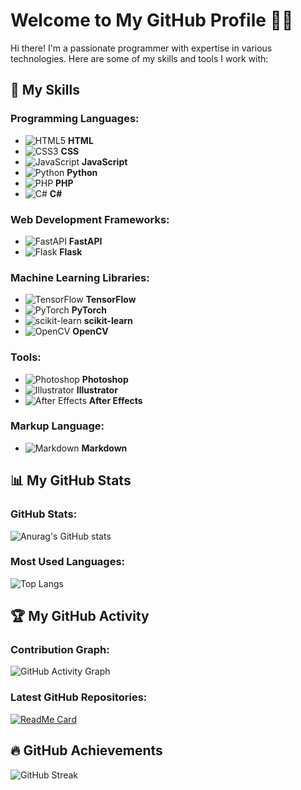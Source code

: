 # Welcome to My GitHub Profile 👨‍💻

Hi there! I'm a passionate programmer with expertise in various technologies. Here are some of my skills and tools I work with:

## 🚀 My Skills

### Programming Languages:
- ![HTML5](https://img.shields.io/badge/-HTML5-E34F26?style=flat&logo=html5&logoColor=white) **HTML**
- ![CSS3](https://img.shields.io/badge/-CSS3-1572B6?style=flat&logo=css3&logoColor=white) **CSS**
- ![JavaScript](https://img.shields.io/badge/-JavaScript-F7DF1E?style=flat&logo=javascript&logoColor=black) **JavaScript**
- ![Python](https://img.shields.io/badge/-Python-3776AB?style=flat&logo=python&logoColor=white) **Python**
- ![PHP](https://img.shields.io/badge/-PHP-777BB4?style=flat&logo=php&logoColor=white) **PHP**
- ![C#](https://img.shields.io/badge/-C%23-239120?style=flat&logo=c-sharp&logoColor=white) **C#**

### Web Development Frameworks:
- ![FastAPI](https://img.shields.io/badge/FastAPI-009688?style=flat&logo=fastapi&logoColor=white) **FastAPI**
- ![Flask](https://img.shields.io/badge/Flask-000000?style=flat&logo=flask&logoColor=white) **Flask**

### Machine Learning Libraries:
- ![TensorFlow](https://img.shields.io/badge/TensorFlow-FF6F00?style=flat&logo=tensorflow&logoColor=white) **TensorFlow**
- ![PyTorch](https://img.shields.io/badge/PyTorch-EE4C2C?style=flat&logo=pytorch&logoColor=white) **PyTorch**
- ![scikit-learn](https://img.shields.io/badge/scikit_learn-F7931E?style=flat&logo=scikit-learn&logoColor=white) **scikit-learn**
- ![OpenCV](https://img.shields.io/badge/OpenCV-5C3EE8?style=flat&logo=opencv&logoColor=white) **OpenCV**

### Tools:
- ![Photoshop](https://img.shields.io/badge/Photoshop-31A8FF?style=flat&logo=adobephotoshop&logoColor=white) **Photoshop**
- ![Illustrator](https://img.shields.io/badge/Illustrator-FF9A00?style=flat&logo=adobeillustrator&logoColor=white) **Illustrator**
- ![After Effects](https://img.shields.io/badge/After%20Effects-9999FF?style=flat&logo=adobeaftereffects&logoColor=white) **After Effects**

### Markup Language:
- ![Markdown](https://img.shields.io/badge/-Markdown-000000?style=flat&logo=markdown&logoColor=white) **Markdown**

## 📊 My GitHub Stats

### GitHub Stats:

![Anurag's GitHub stats](https://github-readme-stats.vercel.app/api?username=yourusername&show_icons=true&hide_title=true&hide=prs&count_private=true&theme=radical)

### Most Used Languages:

![Top Langs](https://github-readme-stats.vercel.app/api/top-langs/?username=yourusername&layout=compact&theme=radical)

## 🏆 My GitHub Activity

### Contribution Graph:

![GitHub Activity Graph](https://activity-graph.herokuapp.com/graph?username=yourusername&theme=radical)

### Latest GitHub Repositories:

[![ReadMe Card](https://github-readme-stats.vercel.app/api/pin/?username=yourusername&repo=repo-name)](https://github.com/yourusername/repo-name)

## 🔥 GitHub Achievements

![GitHub Streak](https://github-readme-streak-stats.herokuapp.com/?user=yourusername&theme=radical)
